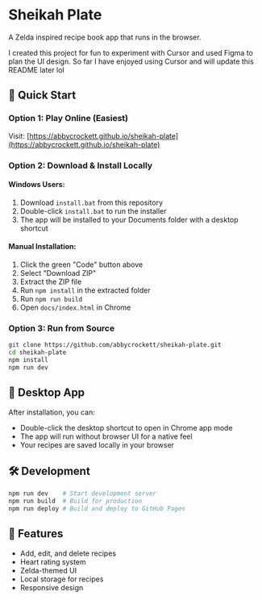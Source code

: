 # Sheikah Plate

A Zelda inspired recipe book app that runs in the browser.

I created this project for fun to experiment with Cursor and used Figma to plan the UI design. So far I have enjoyed using Cursor and will update this README later lol

## 🚀 Quick Start

### Option 1: Play Online (Easiest)
Visit: [https://abbycrockett.github.io/sheikah-plate](https://abbycrockett.github.io/sheikah-plate)

### Option 2: Download & Install Locally

#### Windows Users:
1. Download `install.bat` from this repository
2. Double-click `install.bat` to run the installer
3. The app will be installed to your Documents folder with a desktop shortcut

#### Manual Installation:
1. Click the green "Code" button above
2. Select "Download ZIP"
3. Extract the ZIP file
4. Run `npm install` in the extracted folder
5. Run `npm run build`
6. Open `docs/index.html` in Chrome

### Option 3: Run from Source
```bash
git clone https://github.com/abbycrockett/sheikah-plate.git
cd sheikah-plate
npm install
npm run dev
```

## 📱 Desktop App
After installation, you can:
- Double-click the desktop shortcut to open in Chrome app mode
- The app will run without browser UI for a native feel
- Your recipes are saved locally in your browser

## 🛠️ Development
```bash
npm run dev    # Start development server
npm run build  # Build for production
npm run deploy # Build and deploy to GitHub Pages
```

## 📝 Features
- Add, edit, and delete recipes
- Heart rating system
- Zelda-themed UI
- Local storage for recipes
- Responsive design